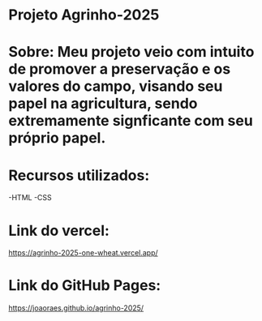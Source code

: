 # Projeto Agrinho-2025

# Sobre: Meu projeto veio com intuito de promover a preservação e os valores do campo, visando seu papel na agricultura, sendo extremamente signficante com seu próprio papel.

# Recursos utilizados: 
-HTML
-CSS

# Link do vercel: 
https://agrinho-2025-one-wheat.vercel.app/

# Link do GitHub Pages: 
https://joaoraes.github.io/agrinho-2025/
